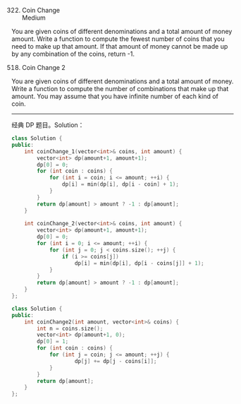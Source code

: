 322. Coin Change  
Medium

You are given coins of different denominations and a total amount of money amount. Write a function to compute the fewest number of 
coins that you need to make up that amount. If that amount of money cannot be made up by any combination of the coins, return -1.

518. Coin Change 2

You are given coins of different denominations and a total amount of money. Write a function to compute the number of combinations that make up that amount. You may assume that you have infinite number of each kind of coin.
****
经典 DP 题目。Solution：

```c++
class Solution {
public:
    int coinChange_1(vector<int>& coins, int amount) {
        vector<int> dp(amount+1, amount+1);
        dp[0] = 0;
        for (int coin : coins) {
            for (int i = coin; i <= amount; ++i) {
                dp[i] = min(dp[i], dp[i - coin] + 1);
            }
        }
        return dp[amount] > amount ? -1 : dp[amount];
    }
    
    int coinChange_2(vector<int>& coins, int amount) {
        vector<int> dp(amount+1, amount+1);
        dp[0] = 0;
        for (int i = 0; i <= amount; ++i) {
            for (int j = 0; j < coins.size(); ++j) {
                if (i >= coins[j])
                    dp[i] = min(dp[i], dp[i - coins[j]] + 1);
            }
        }
        return dp[amount] > amount ? -1 : dp[amount];
    }
};
```

```c++
class Solution {
public:
    int coinChange2(int amount, vector<int>& coins) {
        int n = coins.size();
        vector<int> dp(amount+1, 0);
        dp[0] = 1;
        for (int coin : coins) {
            for (int j = coin; j <= amount; ++j) {
                    dp[j] += dp[j - coins[i]];
            }
        }
        return dp[amount];
    }
};
```
 
